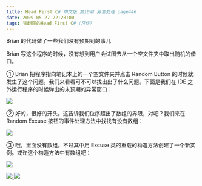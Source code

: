 ```yaml
---
title: Head First C# 中文版 第10章 异常处理 page446
date: 2009-05-27 22:28:00
tags: 我翻译的Head First C#（习作）
---
```

Brian  的代码做了一些我们没有预期到的事儿

  

Brian  写这个程序的时候，没有想到用户会试图去从一个空文件夹中取出随机的借口。

  

①  Brian  把程序指向笔记本上的一个空文件夹并点击  Random Button
的时候就发生了这个问题。我们来看看可不可以找出出了什么问题。下面是我们在  IDE  之外运行程序的时候弹出的未预期的异常窗口：

  

![](http://student.csdn.net/attachment/200905/27/39098_1243434849ppfo.jpg)

  

②  好的，很好的开头。这告诉我们位序超出了数组的界限，对吧？我们来在  Random Excuse  按钮的事件处理方法中找找有没有数组：

  

![](http://student.csdn.net/attachment/200905/27/39098_1243434849544x.jpg)

③  哦，里面没有数组。不过其中用  Excuse  类的重载的构造方法创建了一个新实例。或许这个构造方法中有数组吧：

  

![](http://student.csdn.net/attachment/200905/27/39098_124343485066xX.jpg)



[ ![](https://profile.csdnimg.cn/5/2/5/3_cuipengfei1)
![](https://g.csdnimg.cn/static/user-reg-year/1x/11.png)
](https://blog.csdn.net/cuipengfei1)





